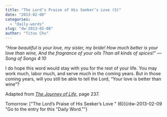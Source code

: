 ```yaml
---
title: "The Lord’s Praise of His Seeker’s Love (5)"
date: "2013-02-08"
categories: 
  - "daily-words"
slug: "dw-2013-02-08"
author: "Titus Chu"
---
```


_“How beautiful is your love, my sister, my bride!_ _How much better is your love than wine,_ _And the fragrance of your oils Than all kinds of spices!”_ _— Song of Songs 4:10_

I do hope this word would stay with you for the rest of your life. You may work much, labor much, and serve much in the coming years. But in those coming years, will you still be able to tell the Lord, “Your love is better than wine”?

Adapted from _[The Journey of Life,](/book-journey "Go to the listing for this book.")_ page 237.

Tomorrow: ["The Lord’s Praise of His Seeker’s Love " (6)](/dw-2013-02-09 "Go to the entry for this "Daily Word."")
